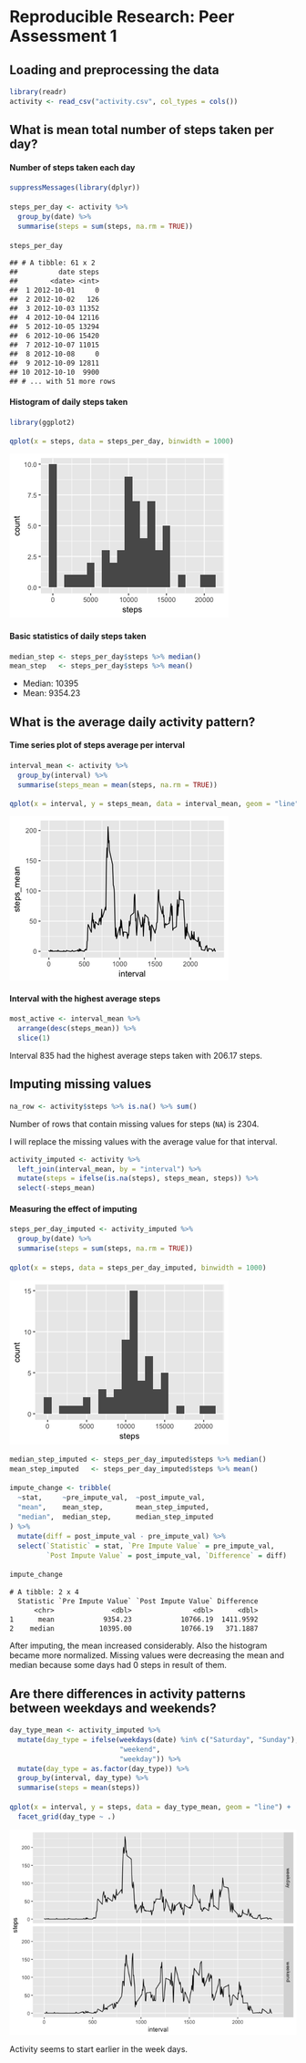 # Reproducible Research: Peer Assessment 1


## Loading and preprocessing the data

```r
library(readr)
activity <- read_csv("activity.csv", col_types = cols())
```


## What is mean total number of steps taken per day?

#### Number of steps taken each day


```r
suppressMessages(library(dplyr))

steps_per_day <- activity %>% 
  group_by(date) %>% 
  summarise(steps = sum(steps, na.rm = TRUE))

steps_per_day
```

```
## # A tibble: 61 x 2
##          date steps
##        <date> <int>
##  1 2012-10-01     0
##  2 2012-10-02   126
##  3 2012-10-03 11352
##  4 2012-10-04 12116
##  5 2012-10-05 13294
##  6 2012-10-06 15420
##  7 2012-10-07 11015
##  8 2012-10-08     0
##  9 2012-10-09 12811
## 10 2012-10-10  9900
## # ... with 51 more rows
```

#### Histogram of daily steps taken


```r
library(ggplot2)

qplot(x = steps, data = steps_per_day, binwidth = 1000)
```

![](PA1_template_files/figure-html/step_hist-1.png)<!-- -->

#### Basic statistics of daily steps taken


```r
median_step <- steps_per_day$steps %>% median() 
mean_step   <- steps_per_day$steps %>% mean()
```

- Median: 10395
- Mean:   9354.23

## What is the average daily activity pattern?

#### Time series plot of steps average per interval


```r
interval_mean <- activity %>% 
  group_by(interval) %>% 
  summarise(steps_mean = mean(steps, na.rm = TRUE))

qplot(x = interval, y = steps_mean, data = interval_mean, geom = "line")
```

![](PA1_template_files/figure-html/interval_mean-1.png)<!-- -->

#### Interval with the highest average steps


```r
most_active <- interval_mean %>% 
  arrange(desc(steps_mean)) %>% 
  slice(1)
```

Interval 835 had the highest average steps taken with
206.17 steps.

## Imputing missing values


```r
na_row <- activity$steps %>% is.na() %>% sum()
```

Number of rows that contain missing values for steps (`NA`) is 2304.

I will replace the missing values with the average value for that interval.


```r
activity_imputed <- activity %>% 
  left_join(interval_mean, by = "interval") %>% 
  mutate(steps = ifelse(is.na(steps), steps_mean, steps)) %>% 
  select(-steps_mean)
```

#### Measuring the effect of imputing


```r
steps_per_day_imputed <- activity_imputed %>% 
  group_by(date) %>% 
  summarise(steps = sum(steps, na.rm = TRUE))

qplot(x = steps, data = steps_per_day_imputed, binwidth = 1000)
```

![](PA1_template_files/figure-html/step_hist_imputed-1.png)<!-- -->


```r
median_step_imputed <- steps_per_day_imputed$steps %>% median()
mean_step_imputed   <- steps_per_day_imputed$steps %>% mean()

impute_change <- tribble(
  ~stat,     ~pre_impute_val,  ~post_impute_val,
  "mean",    mean_step,        mean_step_imputed,
  "median",  median_step,      median_step_imputed
) %>% 
  mutate(diff = post_impute_val - pre_impute_val) %>% 
  select(`Statistic` = stat, `Pre Impute Value` = pre_impute_val,
         `Post Impute Value` = post_impute_val, `Difference` = diff)

impute_change
```

```
# A tibble: 2 x 4
  Statistic `Pre Impute Value` `Post Impute Value` Difference
      <chr>              <dbl>               <dbl>      <dbl>
1      mean            9354.23            10766.19  1411.9592
2    median           10395.00            10766.19   371.1887
```

After imputing, the mean increased considerably. Also the histogram became
more normalized. Missing values were decreasing the mean and median because some 
days had 0 steps in result of them.

## Are there differences in activity patterns between weekdays and weekends?


```r
day_type_mean <- activity_imputed %>% 
  mutate(day_type = ifelse(weekdays(date) %in% c("Saturday", "Sunday"), 
                           "weekend",
                           "weekday")) %>% 
  mutate(day_type = as.factor(day_type)) %>% 
  group_by(interval, day_type) %>% 
  summarise(steps = mean(steps))

qplot(x = interval, y = steps, data = day_type_mean, geom = "line") +
  facet_grid(day_type ~ .)
```

![](PA1_template_files/figure-html/weekday-1.png)<!-- -->

Activity seems to start earlier in the week days.
